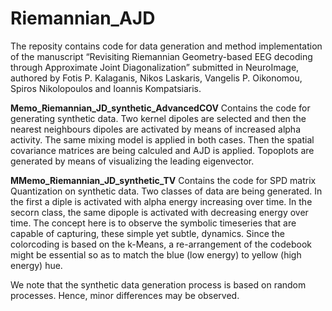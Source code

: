 # Riemannian_AJD
The reposity contains code for data generation and method implementation of the manuscript “Revisiting Riemannian Geometry-based EEG decoding through Approximate Joint Diagonalization” submitted in NeuroImage, authored by Fotis P. Kalaganis, Nikos Laskaris, Vangelis P. Oikonomou, Spiros Nikolopoulos and Ioannis Kompatsiaris.


**Memo_Riemannian_JD_synthetic_AdvancedCOV**
Contains the code for generating synthetic data. Two kernel dipoles are selected and then the nearest neighbours dipoles are activated by means of increased alpha activity. The same mixing model is applied in both cases. Then the spatial covariance matrices are being calculed and AJD is applied. Topoplots are generated by means of visualizing the leading eigenvector.


**MMemo_Riemannian_JD_synthetic_TV**
Contains the code for SPD matrix Quantization on synthetic data. Two classes of data are being generated. In the first a diple is activated with alpha energy increasing over time. In the secorn class, the same dipople is activated with decreasing energy over time. The concept here is to observe the symbolic timeseries that are capable of capturing, these simple yet subtle, dynamics. Since the colorcoding is based on the k-Means, a re-arrangement of the codebook might be essential so as to match the blue (low energy) to yellow (high energy) hue.


We note that the synthetic data generation process is based on random processes. Hence, minor differences may be observed.
